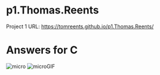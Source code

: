 # p1.Thomas.Reents

Project 1 URL: https://tomreents.github.io/p1.Thomas.Reents/

# Answers for C

![micro](https://user-images.githubusercontent.com/68446643/109210035-e613d000-7771-11eb-8d14-54f684ee5138.jpg) ![microGIF](https://user-images.githubusercontent.com/68446643/109210184-1c514f80-7772-11eb-9035-f15ccb61db76.GIF)


